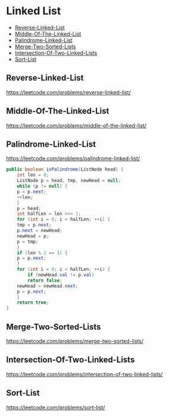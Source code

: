 # Linked List
+ [Reverse-Linked-List](#reverse-linked-list)
+ [Middle-Of-The-Linked-List](#rmiddle-of-the-linked-list)
+ [Palindrome-Linked-List](#palindrome-linked-list)
+ [Merge-Two-Sorted-Lists](#merge-two-sorted-lists)
+ [Intersection-Of-Two-Linked-Lists](#intersection-of-two-linked-lists)
+ [Sort-List](#Sort-List)
## Reverse-Linked-List
https://leetcode.com/problems/reverse-linked-list/
## Middle-Of-The-Linked-List
https://leetcode.com/problems/middle-of-the-linked-list/
## Palindrome-Linked-List
https://leetcode.com/problems/palindrome-linked-list/
```java
public boolean isPalindrome(ListNode head) {
    int len = 0;
    ListNode p = head, tmp, newHead = null;
    while (p != null) {
	p = p.next;
	++len;
    }
    p = head;
    int halfLen = len >>> 1;
    for (int i = 0; i < halfLen; ++i) {
	tmp = p.next;
	p.next = newHead;
	newHead = p;
	p = tmp;
    }
    if (len % 2 == 1) {
	p = p.next;
    }
    for (int i = 0; i < halfLen; ++i) {
        if (newHead.val != p.val)
	    return false;
	newHead = newHead.next;
	p = p.next;
    }
    return true;
}
```
## Merge-Two-Sorted-Lists
https://leetcode.com/problems/merge-two-sorted-lists/
## Intersection-Of-Two-Linked-Lists
https://leetcode.com/problems/intersection-of-two-linked-lists/
## Sort-List
https://leetcode.com/problems/sort-list/
